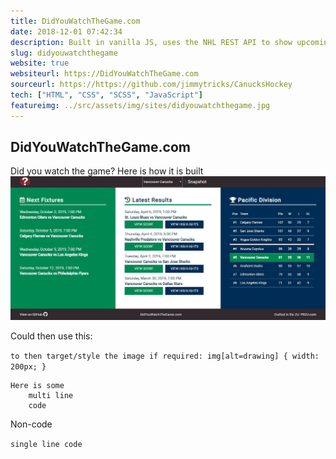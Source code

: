 ```yaml
---
title: DidYouWatchTheGame.com
date: 2018-12-01 07:42:34
description: Built in vanilla JS, uses the NHL REST API to show upcoming fixtures, previous results and higlights and table standings for all NHL teams.
slug: didyouwatchthegame
website: true
websiteurl: https://DidYouWatchTheGame.com
sourceurl: https://https://github.com/jimmytricks/CanucksHockey
tech: ["HTML", "CSS", "SCSS", "JavaScript"]
featureimg: ../src/assets/img/sites/didyouwatchthegame.jpg
---
```


## DidYouWatchTheGame.com

Did you watch the game? Here is how it is built
![Alternative](../src/assets/img/sites/didyouwatchthegame.jpg)

Could then use this:

`to then target/style the image if required: img[alt=drawing] { width: 200px; }`


```
Here is some
    multi line
    code
```

Non-code

`single line code`

